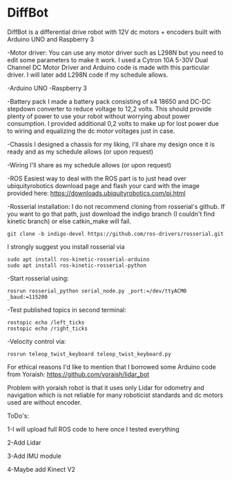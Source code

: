 # DiffBot
DiffBot is a differential drive robot with 12V dc motors + encoders built with Arduino UNO and Raspberry 3

-Motor driver:
You can use any motor driver such as L298N but you need to edit some parameters to make it work. I used a Cytron 10A 5-30V Dual Channel DC Motor Driver and Arduino code is made with this particular driver. I will later add L298N code if my schedule allows.

-Arduino UNO
-Raspberry 3

-Battery pack 
I made a battery pack consisting of x4 18650 and DC-DC stepdown converter to reduce voltage to 12,2 volts. This should provide plenty of power to use your robot without worrying about power consumption. I provided additional 0,2 volts to make up for lost power due to wiring and equalizing the dc motor voltages just in case.

-Chassis
I designed a chassis for my liking, I'll share my design once it is ready and as my schedule allows (or upon request)

-Wiring
I'll share as my schedule allows (or upon request)

-ROS
Easiest way to deal with the ROS part is to just head over ubiquityrobotics download page and flash your card with the image provided here:
https://downloads.ubiquityrobotics.com/pi.html

-Rosserial installation:
I do not recommend cloning from rosserial's github. If you want to go that path, just download the indigo branch (I couldn't find kinetic branch) or else catkin_make will fail. 

```
git clone -b indigo-devel https://github.com/ros-drivers/rosserial.git
```

I strongly suggest you install rosserial via

```
sudo apt install ros-kinetic-rosserial-arduino
sudo apt install ros-kinetic-rosserial-python
```

-Start rosserial using:
```
rosrun rosserial_python serial_node.py _port:=/dev/ttyACM0 _baud:=115200
```

-Test published topics in second terminal:

```
rostopic echo /left_ticks
rostopic echo /right_ticks
```

-Velocity control via:

```
rosrun teleop_twist_keyboard teleop_twist_keyboard.py
```

For ethical reasons I'd like to mention that I borrowed some Arduino code from Yoraish:
https://github.com/yoraish/lidar_bot

Problem with yoraish robot is that it uses only Lidar for odometry and navigation which is not reliable for many roboticist standards and dc motors used are without encoder.

ToDo's:

1-I will upload full ROS code to here once I tested everything

2-Add Lidar

3-Add IMU module

4-Maybe add Kinect V2
